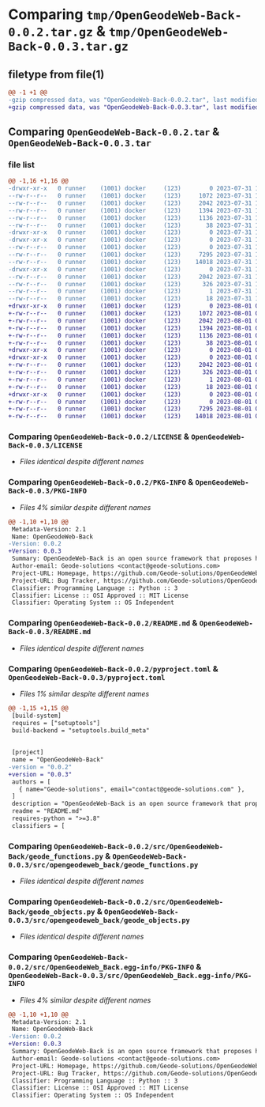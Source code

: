 # Comparing `tmp/OpenGeodeWeb-Back-0.0.2.tar.gz` & `tmp/OpenGeodeWeb-Back-0.0.3.tar.gz`

## filetype from file(1)

```diff
@@ -1 +1 @@
-gzip compressed data, was "OpenGeodeWeb-Back-0.0.2.tar", last modified: Mon Jul 31 10:09:32 2023, max compression
+gzip compressed data, was "OpenGeodeWeb-Back-0.0.3.tar", last modified: Tue Aug  1 08:06:09 2023, max compression
```

## Comparing `OpenGeodeWeb-Back-0.0.2.tar` & `OpenGeodeWeb-Back-0.0.3.tar`

### file list

```diff
@@ -1,16 +1,16 @@
-drwxr-xr-x   0 runner    (1001) docker     (123)        0 2023-07-31 10:09:32.232092 OpenGeodeWeb-Back-0.0.2/
--rw-r--r--   0 runner    (1001) docker     (123)     1072 2023-07-31 10:09:22.000000 OpenGeodeWeb-Back-0.0.2/LICENSE
--rw-r--r--   0 runner    (1001) docker     (123)     2042 2023-07-31 10:09:32.232092 OpenGeodeWeb-Back-0.0.2/PKG-INFO
--rw-r--r--   0 runner    (1001) docker     (123)     1394 2023-07-31 10:09:22.000000 OpenGeodeWeb-Back-0.0.2/README.md
--rw-r--r--   0 runner    (1001) docker     (123)     1136 2023-07-31 10:09:22.000000 OpenGeodeWeb-Back-0.0.2/pyproject.toml
--rw-r--r--   0 runner    (1001) docker     (123)       38 2023-07-31 10:09:32.232092 OpenGeodeWeb-Back-0.0.2/setup.cfg
-drwxr-xr-x   0 runner    (1001) docker     (123)        0 2023-07-31 10:09:32.228092 OpenGeodeWeb-Back-0.0.2/src/
-drwxr-xr-x   0 runner    (1001) docker     (123)        0 2023-07-31 10:09:32.228092 OpenGeodeWeb-Back-0.0.2/src/OpenGeodeWeb-Back/
--rw-r--r--   0 runner    (1001) docker     (123)        0 2023-07-31 10:09:22.000000 OpenGeodeWeb-Back-0.0.2/src/OpenGeodeWeb-Back/__init__.py
--rw-r--r--   0 runner    (1001) docker     (123)     7295 2023-07-31 10:09:22.000000 OpenGeodeWeb-Back-0.0.2/src/OpenGeodeWeb-Back/geode_functions.py
--rw-r--r--   0 runner    (1001) docker     (123)    14018 2023-07-31 10:09:22.000000 OpenGeodeWeb-Back-0.0.2/src/OpenGeodeWeb-Back/geode_objects.py
-drwxr-xr-x   0 runner    (1001) docker     (123)        0 2023-07-31 10:09:32.232092 OpenGeodeWeb-Back-0.0.2/src/OpenGeodeWeb_Back.egg-info/
--rw-r--r--   0 runner    (1001) docker     (123)     2042 2023-07-31 10:09:32.000000 OpenGeodeWeb-Back-0.0.2/src/OpenGeodeWeb_Back.egg-info/PKG-INFO
--rw-r--r--   0 runner    (1001) docker     (123)      326 2023-07-31 10:09:32.000000 OpenGeodeWeb-Back-0.0.2/src/OpenGeodeWeb_Back.egg-info/SOURCES.txt
--rw-r--r--   0 runner    (1001) docker     (123)        1 2023-07-31 10:09:32.000000 OpenGeodeWeb-Back-0.0.2/src/OpenGeodeWeb_Back.egg-info/dependency_links.txt
--rw-r--r--   0 runner    (1001) docker     (123)       18 2023-07-31 10:09:32.000000 OpenGeodeWeb-Back-0.0.2/src/OpenGeodeWeb_Back.egg-info/top_level.txt
+drwxr-xr-x   0 runner    (1001) docker     (123)        0 2023-08-01 08:06:09.466091 OpenGeodeWeb-Back-0.0.3/
+-rw-r--r--   0 runner    (1001) docker     (123)     1072 2023-08-01 08:06:00.000000 OpenGeodeWeb-Back-0.0.3/LICENSE
+-rw-r--r--   0 runner    (1001) docker     (123)     2042 2023-08-01 08:06:09.466091 OpenGeodeWeb-Back-0.0.3/PKG-INFO
+-rw-r--r--   0 runner    (1001) docker     (123)     1394 2023-08-01 08:06:00.000000 OpenGeodeWeb-Back-0.0.3/README.md
+-rw-r--r--   0 runner    (1001) docker     (123)     1136 2023-08-01 08:06:00.000000 OpenGeodeWeb-Back-0.0.3/pyproject.toml
+-rw-r--r--   0 runner    (1001) docker     (123)       38 2023-08-01 08:06:09.466091 OpenGeodeWeb-Back-0.0.3/setup.cfg
+drwxr-xr-x   0 runner    (1001) docker     (123)        0 2023-08-01 08:06:09.462090 OpenGeodeWeb-Back-0.0.3/src/
+drwxr-xr-x   0 runner    (1001) docker     (123)        0 2023-08-01 08:06:09.462090 OpenGeodeWeb-Back-0.0.3/src/OpenGeodeWeb_Back.egg-info/
+-rw-r--r--   0 runner    (1001) docker     (123)     2042 2023-08-01 08:06:09.000000 OpenGeodeWeb-Back-0.0.3/src/OpenGeodeWeb_Back.egg-info/PKG-INFO
+-rw-r--r--   0 runner    (1001) docker     (123)      326 2023-08-01 08:06:09.000000 OpenGeodeWeb-Back-0.0.3/src/OpenGeodeWeb_Back.egg-info/SOURCES.txt
+-rw-r--r--   0 runner    (1001) docker     (123)        1 2023-08-01 08:06:09.000000 OpenGeodeWeb-Back-0.0.3/src/OpenGeodeWeb_Back.egg-info/dependency_links.txt
+-rw-r--r--   0 runner    (1001) docker     (123)       18 2023-08-01 08:06:09.000000 OpenGeodeWeb-Back-0.0.3/src/OpenGeodeWeb_Back.egg-info/top_level.txt
+drwxr-xr-x   0 runner    (1001) docker     (123)        0 2023-08-01 08:06:09.466091 OpenGeodeWeb-Back-0.0.3/src/opengeodeweb_back/
+-rw-r--r--   0 runner    (1001) docker     (123)        0 2023-08-01 08:06:00.000000 OpenGeodeWeb-Back-0.0.3/src/opengeodeweb_back/__init__.py
+-rw-r--r--   0 runner    (1001) docker     (123)     7295 2023-08-01 08:06:00.000000 OpenGeodeWeb-Back-0.0.3/src/opengeodeweb_back/geode_functions.py
+-rw-r--r--   0 runner    (1001) docker     (123)    14018 2023-08-01 08:06:00.000000 OpenGeodeWeb-Back-0.0.3/src/opengeodeweb_back/geode_objects.py
```

### Comparing `OpenGeodeWeb-Back-0.0.2/LICENSE` & `OpenGeodeWeb-Back-0.0.3/LICENSE`

 * *Files identical despite different names*

### Comparing `OpenGeodeWeb-Back-0.0.2/PKG-INFO` & `OpenGeodeWeb-Back-0.0.3/PKG-INFO`

 * *Files 4% similar despite different names*

```diff
@@ -1,10 +1,10 @@
 Metadata-Version: 2.1
 Name: OpenGeodeWeb-Back
-Version: 0.0.2
+Version: 0.0.3
 Summary: OpenGeodeWeb-Back is an open source framework that proposes handy python functions and wrappers for the OpenGeode ecosystem
 Author-email: Geode-solutions <contact@geode-solutions.com>
 Project-URL: Homepage, https://github.com/Geode-solutions/OpenGeodeWeb-Back
 Project-URL: Bug Tracker, https://github.com/Geode-solutions/OpenGeodeWeb-Back/issues
 Classifier: Programming Language :: Python :: 3
 Classifier: License :: OSI Approved :: MIT License
 Classifier: Operating System :: OS Independent
```

### Comparing `OpenGeodeWeb-Back-0.0.2/README.md` & `OpenGeodeWeb-Back-0.0.3/README.md`

 * *Files identical despite different names*

### Comparing `OpenGeodeWeb-Back-0.0.2/pyproject.toml` & `OpenGeodeWeb-Back-0.0.3/pyproject.toml`

 * *Files 1% similar despite different names*

```diff
@@ -1,15 +1,15 @@
 [build-system]
 requires = ["setuptools"]
 build-backend = "setuptools.build_meta"
 
 
 [project]
 name = "OpenGeodeWeb-Back"
-version = "0.0.2"
+version = "0.0.3"
 authors = [
   { name="Geode-solutions", email="contact@geode-solutions.com" },
 ]
 description = "OpenGeodeWeb-Back is an open source framework that proposes handy python functions and wrappers for the OpenGeode ecosystem"
 readme = "README.md"
 requires-python = ">=3.8"
 classifiers = [
```

### Comparing `OpenGeodeWeb-Back-0.0.2/src/OpenGeodeWeb-Back/geode_functions.py` & `OpenGeodeWeb-Back-0.0.3/src/opengeodeweb_back/geode_functions.py`

 * *Files identical despite different names*

### Comparing `OpenGeodeWeb-Back-0.0.2/src/OpenGeodeWeb-Back/geode_objects.py` & `OpenGeodeWeb-Back-0.0.3/src/opengeodeweb_back/geode_objects.py`

 * *Files identical despite different names*

### Comparing `OpenGeodeWeb-Back-0.0.2/src/OpenGeodeWeb_Back.egg-info/PKG-INFO` & `OpenGeodeWeb-Back-0.0.3/src/OpenGeodeWeb_Back.egg-info/PKG-INFO`

 * *Files 4% similar despite different names*

```diff
@@ -1,10 +1,10 @@
 Metadata-Version: 2.1
 Name: OpenGeodeWeb-Back
-Version: 0.0.2
+Version: 0.0.3
 Summary: OpenGeodeWeb-Back is an open source framework that proposes handy python functions and wrappers for the OpenGeode ecosystem
 Author-email: Geode-solutions <contact@geode-solutions.com>
 Project-URL: Homepage, https://github.com/Geode-solutions/OpenGeodeWeb-Back
 Project-URL: Bug Tracker, https://github.com/Geode-solutions/OpenGeodeWeb-Back/issues
 Classifier: Programming Language :: Python :: 3
 Classifier: License :: OSI Approved :: MIT License
 Classifier: Operating System :: OS Independent
```

